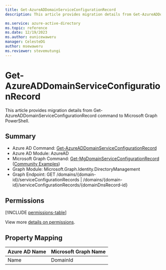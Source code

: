 ```yaml
---
title: Get-AzureADDomainServiceConfigurationRecord
description: This article provides migration details from Get-AzureADDomainServiceConfigurationRecord command to Microsoft Graph PowerShell.

ms.service: azure-active-directory
ms.topic: reference
ms.date: 12/19/2023
ms.author: eunicewaweru
manager: CelesteDG
author: msewaweru
ms.reviewer: stevemutungi
---
```


# Get-AzureADDomainServiceConfigurationRecord

This article provides migration details from Get-AzureADDomainServiceConfigurationRecord command to Microsoft Graph PowerShell.

## Summary

+ Azure AD Command: [Get-AzureADDomainServiceConfigurationRecord](/powershell/module/azuread/get-azureaddomainserviceconfigurationrecord)
+ Azure AD Module: AzureAD
+ Microsoft Graph Command: [Get-MgDomainServiceConfigurationRecord](/powershell/module/microsoft.graph.identity.directorymanagement/get-mgdomainserviceconfigurationrecord) ([Community Examples](https://github.com/orgs/msgraph/discussions?discussions_q=Get-MgDomainServiceConfigurationRecord))
+ Graph Module: Microsoft.Graph.Identity.DirectoryManagement
+ Graph Endpoint:  GET /domains/{domain-id}/serviceConfigurationRecords | /domains/{domain-id}/serviceConfigurationRecords/{domainDnsRecord-id}

## Permissions

[!INCLUDE [permissions-table](~/graphref/api-reference/v1.0/includes/permissions/domain-list-serviceconfigurationrecords-permissions.md)]

View more [details on permissions](/graph/api/domain-list-serviceconfigurationrecords#permissions).

## Property Mapping

|Azure AD Name|Microsoft Graph Name|
|---|---|
|Name|DomainId|